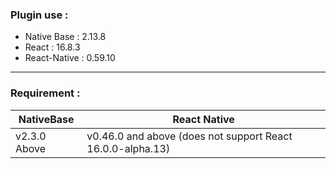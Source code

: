 ### Plugin use :
- Native Base : 2.13.8
- React : 16.8.3
- React-Native : 0.59.10
  
---

### Requirement :
NativeBase | React Native |
--- | --- |
v2.3.0 Above | v0.46.0 and above (does not support React 16.0.0-alpha.13)|### Vue Native - Easy Grid Layout (Native Base)
